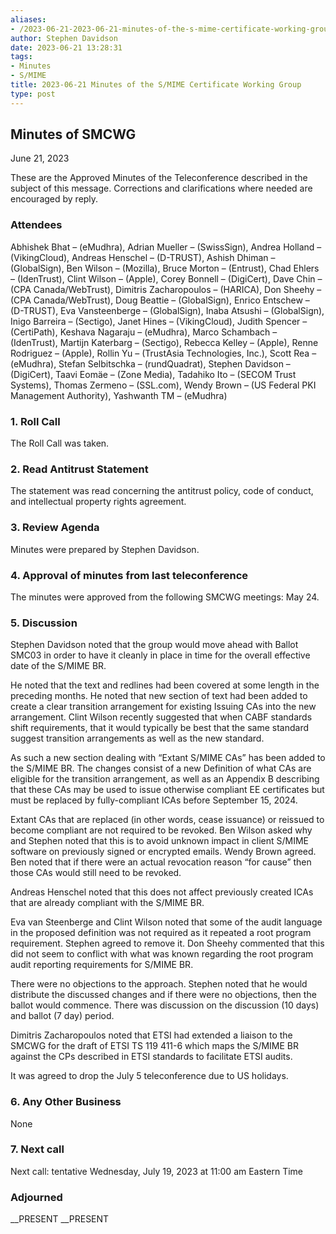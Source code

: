```yaml
---
aliases:
- /2023-06-21-2023-06-21-minutes-of-the-s-mime-certificate-working-group/
author: Stephen Davidson
date: 2023-06-21 13:28:31
tags:
- Minutes
- S/MIME
title: 2023-06-21 Minutes of the S/MIME Certificate Working Group
type: post
---
```


## Minutes of SMCWG

June 21, 2023

These are the Approved Minutes of the Teleconference described in the subject of this message. Corrections and clarifications where needed are encouraged by reply.

### Attendees

Abhishek Bhat – (eMudhra), Adrian Mueller – (SwissSign), Andrea Holland – (VikingCloud), Andreas Henschel – (D-TRUST), Ashish Dhiman – (GlobalSign), Ben Wilson – (Mozilla), Bruce Morton – (Entrust), Chad Ehlers – (IdenTrust), Clint Wilson – (Apple), Corey Bonnell – (DigiCert), Dave Chin – (CPA Canada/WebTrust), Dimitris Zacharopoulos – (HARICA), Don Sheehy – (CPA Canada/WebTrust), Doug Beattie – (GlobalSign), Enrico Entschew – (D-TRUST), Eva Vansteenberge – (GlobalSign), Inaba Atsushi – (GlobalSign), Inigo Barreira – (Sectigo), Janet Hines – (VikingCloud), Judith Spencer – (CertiPath), Keshava Nagaraju – (eMudhra), Marco Schambach – (IdenTrust), Martijn Katerbarg – (Sectigo), Rebecca Kelley – (Apple), Renne Rodriguez – (Apple), Rollin Yu – (TrustAsia Technologies, Inc.), Scott Rea – (eMudhra), Stefan Selbitschka – (rundQuadrat), Stephen Davidson – (DigiCert), Taavi Eomäe – (Zone Media), Tadahiko Ito – (SECOM Trust Systems), Thomas Zermeno – (SSL.com), Wendy Brown – (US Federal PKI Management Authority), Yashwanth TM – (eMudhra)

### 1. Roll Call

The Roll Call was taken.

### 2. Read Antitrust Statement

The statement was read concerning the antitrust policy, code of conduct, and intellectual property rights agreement.

### 3. Review Agenda

Minutes were prepared by Stephen Davidson.

### 4. Approval of minutes from last teleconference

The minutes were approved from the following SMCWG meetings: May 24.

### 5. Discussion

Stephen Davidson noted that the group would move ahead with Ballot SMC03 in order to have it cleanly in place in time for the overall effective date of the S/MIME BR.

He noted that the text and redlines had been covered at some length in the preceding months. He noted that new section of text had been added to create a clear transition arrangement for existing Issuing CAs into the new arrangement. Clint Wilson recently suggested that when CABF standards shift requirements, that it would typically be best that the same standard suggest transition arrangements as well as the new standard.

As such a new section dealing with “Extant S/MIME CAs” has been added to the S/MIME BR. The changes consist of a new Definition of what CAs are eligible for the transition arrangement, as well as an Appendix B describing that these CAs may be used to issue otherwise compliant EE certificates but must be replaced by fully-compliant ICAs before September 15, 2024.

Extant CAs that are replaced (in other words, cease issuance) or reissued to become compliant are not required to be revoked. Ben Wilson asked why and Stephen noted that this is to avoid unknown impact in client S/MIME software on previously signed or encrypted emails. Wendy Brown agreed. Ben noted that if there were an actual revocation reason “for cause” then those CAs would still need to be revoked.

Andreas Henschel noted that this does not affect previously created ICAs that are already compliant with the S/MIME BR.

Eva van Steenberge and Clint Wilson noted that some of the audit language in the proposed definition was not required as it repeated a root program requirement. Stephen agreed to remove it. Don Sheehy commented that this did not seem to conflict with what was known regarding the root program audit reporting requirements for S/MIME BR.

There were no objections to the approach. Stephen noted that he would distribute the discussed changes and if there were no objections, then the ballot would commence. There was discussion on the discussion (10 days) and ballot (7 day) period.

Dimitris Zacharopoulos noted that ETSI had extended a liaison to the SMCWG for the draft of ETSI TS 119 411-6 which maps the S/MIME BR against the CPs described in ETSI standards to facilitate ETSI audits.

It was agreed to drop the July 5 teleconference due to US holidays.

### 6. Any Other Business

None

### 7. Next call

Next call: tentative Wednesday, July 19, 2023 at 11:00 am Eastern Time

### Adjourned

\_\_PRESENT
\_\_PRESENT